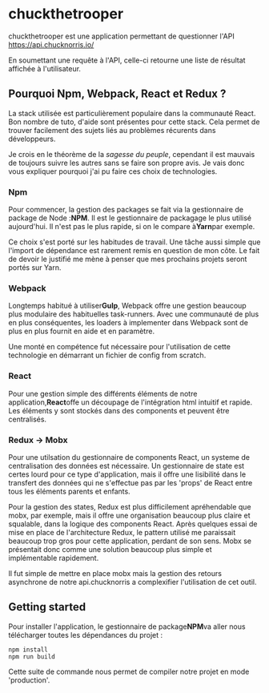 # chuckthetrooper

chuckthetrooper est une application permettant de questionner l'API https://api.chucknorris.io/

En soumettant une requête à l'API, celle-ci retourne une liste de résultat affichée à l'utilisateur.

## Pourquoi Npm, Webpack, React et Redux ?

La stack utilisée est particulièrement populaire dans la communauté React. Bon nombre de tuto, d'aide sont présentes pour cette stack. Cela permet de trouver facilement des sujets liés au problèmes récurents dans développeurs.
 
Je crois en le théorème de la _sagesse du peuple_, cependant il est mauvais de toujours suivre les autres sans se faire son propre avis. Je vais donc vous expliquer pourquoi j'ai pu faire ces choix de technologies.
 
### Npm

Pour commencer, la gestion des packages se fait via la gestionnaire de package de Node :**NPM**. Il est le gestionnaire de packagage le plus utilisé aujourd'hui. Il n'est pas le plus rapide, si on le compare à**Yarn**par exemple.
 
Ce choix s'est porté sur les habitudes de travail. Une tâche aussi simple que l'import de dépendance est rarement remis en question de mon côte. Le fait de devoir le justifié me mène à penser que mes prochains projets seront portés sur Yarn.

### Webpack

Longtemps habitué à utiliser**Gulp**, Webpack offre une gestion beaucoup plus modulaire des habituelles task-runners. Avec une communauté de plus en plus conséquentes, les loaders à implementer dans Webpack sont de plus en plus fournit en aide et en paramètre.

Une monté en compétence fut nécessaire pour l'utilisation de cette technologie en démarrant un fichier de config from scratch.

### React 

Pour une gestion simple des différents éléments de notre application,**React**offe un découpage de l'intégration html intuitif et rapide. Les éléments y sont stockés dans des components et peuvent être centralisés.

### Redux -> Mobx

Pour une utilsation du gestionnaire de components React, un systeme de centralisation des données est nécessaire. Un gestionnaire de state est certes lourd pour ce type d'application, mais il offre une lisibilité dans le transfert des données qui ne s'effectue pas par les 'props' de React entre tous les éléments parents et enfants.

Pour la gestion des states, Redux est plus difficilement apréhendable que mobx, par exemple, mais il offre une organisation beaucoup plus claire et squalable, dans la logique des components React. Après quelques essai de mise en place de l'architecture Redux, le pattern utilisé me paraissait beaucoup trop gros pour cette application, perdant de son sens. Mobx se présentait donc comme une solution beaucoup plus simple et implémentable rapidement.
 
Il fut simple de mettre en place mobx mais la gestion des retours asynchrone de notre api.chucknorris a complexifier l'utilisation de cet outil.

## Getting started

Pour installer l'application, le gestionnaire de package**NPM**va aller nous télécharger toutes les dépendances du projet :
```
npm install
npm run build
```

Cette suite de commande nous permet de compiler notre projet en mode 'production'.
